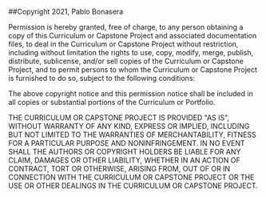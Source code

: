 ##Copyright 2021, Pablo Bonasera

Permission is hereby granted, free of charge, to any person obtaining a copy of this Curriculum or Capstone Project and associated documentation files, to deal in the Curriculum or Capstone Project without restriction, including without limitation the rights to use, copy, modify, merge, publish, distribute, sublicense, and/or sell copies of the Curriculum or Capstone Project, and to permit persons to whom the Curriculum or Capstone Project is furnished to do so, subject to the following conditions:

The above copyright notice and this permission notice shall be included in all copies or substantial portions of the Curriculum or Portfolio.

THE CURRICULUM OR CAPSTONE PROJECT IS PROVIDED "AS IS", WITHOUT WARRANTY OF ANY KIND, EXPRESS OR IMPLIED, INCLUDING BUT NOT LIMITED TO THE WARRANTIES OF MERCHANTABILITY, FITNESS FOR A PARTICULAR PURPOSE AND NONINFRINGEMENT. IN NO EVENT SHALL THE AUTHORS OR COPYRIGHT HOLDERS BE LIABLE FOR ANY CLAIM, DAMAGES OR OTHER LIABILITY, WHETHER IN AN ACTION OF CONTRACT, TORT OR OTHERWISE, ARISING FROM, OUT OF OR IN CONNECTION WITH THE CURRICULUM OR CAPSTONE PROJECT OR THE USE OR OTHER DEALINGS IN THE CURRICULUM OR CAPSTONE PROJECT.
